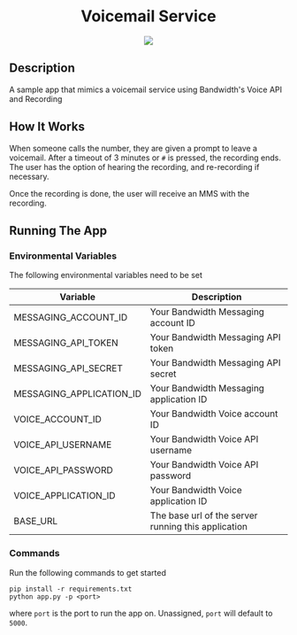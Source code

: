 <div align="center">

# Voicemail Service

<a href="http://dev.bandwidth.com"><img src="https://s3.amazonaws.com/bwdemos/BW_Voice.png"/></a>
</div>

## Description
A sample app that mimics a voicemail service using Bandwidth's Voice API and Recording

## How It Works
When someone calls the number, they are given a prompt to leave a voicemail. After a timeout of 3 minutes or `#` is pressed, the recording ends. The user has the option of hearing the recording, and re-recording if necessary.

Once the recording is done, the user will receive an MMS with the recording.

## Running The App

### Environmental Variables
The following environmental variables need to be set

| Variable | Description |
|--|--|
| MESSAGING_ACCOUNT_ID | Your Bandwidth Messaging account ID |
| MESSAGING_API_TOKEN | Your Bandwidth Messaging API token |
| MESSAGING_API_SECRET | Your Bandwidth Messaging API secret |
| MESSAGING_APPLICATION_ID | Your Bandwidth Messaging application ID |
| VOICE_ACCOUNT_ID | Your Bandwidth Voice account ID |
| VOICE_API_USERNAME | Your Bandwidth Voice API username |
| VOICE_API_PASSWORD | Your Bandwidth Voice API password |
| VOICE_APPLICATION_ID | Your Bandwidth Voice application ID |
| BASE_URL | The base url of the server running this application |

### Commands
Run the following commands to get started

```
pip install -r requirements.txt
python app.py -p <port>
```

where `port` is the port to run the app on. Unassigned, `port` will default to `5000`.
